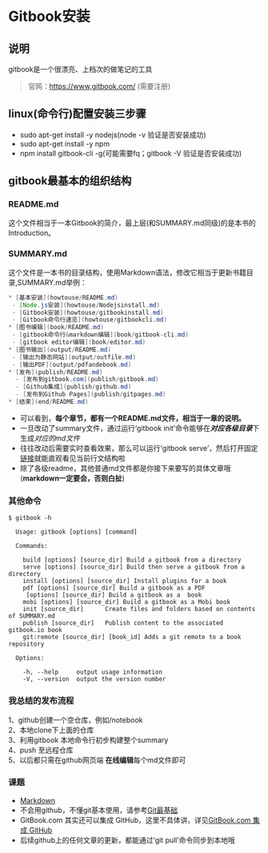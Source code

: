 # Gitbook安装

## 说明
gitbook是一个很漂亮、上档次的做笔记的工具  
> 官网：https://www.gitbook.com/ (需要注册)

## linux(命令行)配置安装三步骤
- sudo apt-get install -y nodejs(node -v 验证是否安装成功)
- sudo apt-get install -y npm
- npm install gitbook-cli -g(可能需要fq；gitbook -V 验证是否安装成功)

## gitbook最基本的组织结构
### README.md
这个文件相当于一本Gitbook的简介，最上层(和SUMMARY.md同级)的是本书的Introduction。
### SUMMARY.md
这个文件是一本书的目录结构，使用Markdown语法，修改它相当于更新书籍目录,SUMMARY.md举例：  
```java
* [基本安装](howtouse/README.md)
 - [Node.js安装](howtouse/Nodejsinstall.md)
 - [Gitbook安装](howtouse/gitbookinstall.md)
 - [Gitbook命令行速览](howtouse/gitbookcli.md)
* [图书编辑](book/README.md)
 - [gitbook命令行&markdown编辑](book/gitbook-cli.md)
 - [gitbook editor编辑](book/editor.md)
* [图书输出](output/README.md)
 - [输出为静态网站](output/outfile.md)
 - [输出PDF](output/pdfandebook.md)
* [发布](publish/README.md)
  - [发布到gitbook.com](publish/gitbook.md)
  - [Github集成](publish/github.md)
  - [发布到Github Pages](publish/gitpages.md)
* [结束](end/README.md)
```
- 可以看到，**每个章节，都有一个README.md文件，相当于一章的说明。**
- 一旦改动了summary文件，通过运行‘gitbook init’命令能够在***对应各级目录***下生成*对应的md文件*
- 往往改动后需要实时查看效果，那么可以运行‘gitbook serve’，然后打开固定[链接](http://localhost:4000)就能直观看见当前行文结构啦
- 除了各级readme，其他普通md文件都是你接下来要写的具体文章哦(**markdown一定要会，否则白扯**)

### 其他命令
```
$ gitbook -h

  Usage: gitbook [options] [command]

  Commands:

    build [options] [source_dir] Build a gitbook from a directory
    serve [options] [source_dir] Build then serve a gitbook from a directory
    install [options] [source_dir] Install plugins for a book
    pdf [options] [source_dir] Build a gitbook as a PDF
     [options] [source_dir] Build a gitbook as a  book
    mobi [options] [source_dir] Build a gitbook as a Mobi book
    init [source_dir]      Create files and folders based on contents of SUMMARY.md
    publish [source_dir]   Publish content to the associated gitbook.io book
    git:remote [source_dir] [book_id] Adds a git remote to a book repository

  Options:

    -h, --help     output usage information
    -V, --version  output the version number
```
### 我总结的发布流程
1、github创建一个空仓库，例如/notebook  
2、本地clone下上面的仓库  
3、利用gitbook 本地命令行初步构建整个summary  
4、push 至远程仓库  
5、以后都只需在github网页端 **在线编辑**每个md文件即可  

### 课题
- [Markdown](../noclass/mdColorful.md)
- 不会用github，不懂git基本使用，请参考[Git最基础](../intro/git.md)
- GitBook.com 其实还可以集成 GitHub，这里不具体讲，详见[GitBook.com 集成 GitHub](../noclass/gitbookAdvanced.md)
- 后续github上的任何文章的更新，都能通过‘git pull’命令同步到本地哦
